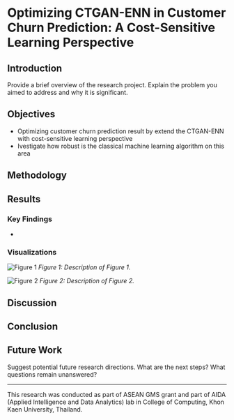 # Optimizing CTGAN-ENN in Customer Churn Prediction: A Cost-Sensitive Learning Perspective


## Introduction
Provide a brief overview of the research project. Explain the problem you aimed to address and why it is significant.

## Objectives
- Optimizing customer churn prediction result by extend the CTGAN-ENN with cost-sensitive learning perspective
- Ivestigate how robust is the classical machine learning algorithm on this area

## Methodology


## Results


### Key Findings
- 

### Visualizations
![Figure 1](path/to/figure1.png)
*Figure 1: Description of Figure 1.*

![Figure 2](path/to/figure2.png)
*Figure 2: Description of Figure 2.*

## Discussion


## Conclusion


## Future Work
Suggest potential future research directions. What are the next steps? What questions remain unanswered?


---

This research was conducted as part of ASEAN GMS grant and part of AIDA
(Applied Intelligence and Data Analytics) lab in College of Computing, Khon Kaen University,
Thailand.
